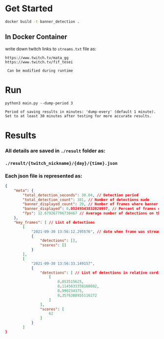 # Get Started
``` bash 
docker build -t banner_detection .
```

## In Docker Container

write down twitch links to ```streams.txt``` file as:

```
https://www.twitch.tv/mata_gg
https://www.twitch.tv/fif_tesei
```
``` Can be modified during runtime```
# Run

```
python3 main.py --dump-period 3
```
```Period of saving results in minutes: 'dump-every' (default 1 minute). Set to at least 30 minutes after testing for more accurate results.``` 


# Results

### All details are saved in ```./result``` folder as:
### ```./result/{twitch_nickname}/{day}/{time}.json```

### Each json file is represented as:
``` json 
{
    "meta": {
        "total_detection_seconds": 30.04, // Detection period
        "total_detection_count": 381, // Number of detections made
        "banner_displayed_count": 20, // Number of frames where banner was found
        "banner_displayed": 0.05249343832020997, // Percent of frames on which banner is
        "fps": 12.679267706730467 // Average number of detections on this stream per second 
    },
    "key_frames": [ // List of detections
        [
            "2021-09-30 13:56:12.295576", // date when frame was streamed on twitch
            {
                "detections": [],
                "scores": []
            }
        ],
		[
            "2021-09-30 13:56:33.149157",
            {
                "detections": [ // List of detections in relative cordinates (x1, y1, x2, y2)
                    [
                        0.853515625,
                        0.1145833358168602,
                        0.990234375,
                        0.3576388955116272
                    ]
                ],
                "scores": [
                    62
                ]
            }
        ]
}
```
